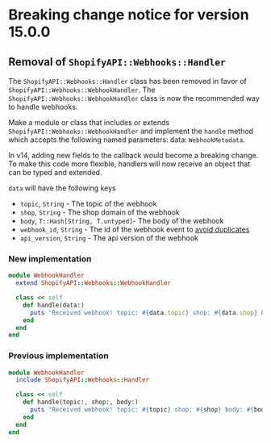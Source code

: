 # Breaking change notice for version 15.0.0

## Removal of `ShopifyAPI::Webhooks::Handler`

The `ShopifyAPI::Webhooks::Handler` class has been removed in favor of `ShopifyAPI::Webhooks::WebhookHandler`. The `ShopifyAPI::Webhooks::WebhookHandler` class is now the recommended way to handle webhooks.

Make a module or class that includes or extends `ShopifyAPI::Webhooks::WebhookHandler` and implement the `handle` method which accepts the following named parameters: data: `WebhookMetadata`.

In v14, adding new fields to the callback would become a breaking change. To make this code more flexible, handlers will now receive an object that can be typed and extended.

`data` will have the following keys
- `topic`, `String` - The topic of the webhook
- `shop`, `String` - The shop domain of the webhook
- `body`, `T::Hash[String, T.untyped]`- The body of the webhook
- `webhook_id`, `String` - The id of the webhook event to [avoid duplicates](https://shopify.dev/docs/apps/webhooks/best-practices#ignore-duplicates)
- `api_version`, `String` - The api version of the webhook

### New implementation
```ruby
module WebhookHandler
  extend ShopifyAPI::Webhooks::WebhookHandler

  class << self
    def handle(data:)
      puts "Received webhook! topic: #{data.topic} shop: #{data.shop} body: #{data.body} webhook_id: #{data.webhook_id} api_version: #{data.api_version}"
    end
  end
end
```

### Previous implementation
```ruby
module WebhookHandler
  include ShopifyAPI::Webhooks::Handler

  class << self
    def handle(topic:, shop:, body:)
      puts "Received webhook! topic: #{topic} shop: #{shop} body: #{body}"
    end
  end
end
```
